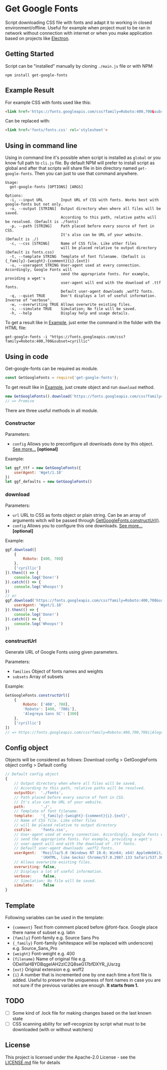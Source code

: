 # Get Google Fonts

Script downloading CSS file with fonts and adapt it to working in closed environment/offline. Useful for example when project must to be ran in network without connection with internet or when you make application based on projects like [Electron](https://electron.atom.io/).

## Getting Started

Script can be "installed" manually by cloning `./main.js` file or with NPM:
```
npm install get-google-fonts
```

## Example Result

For example CSS with fonts used like this:
```html
<link href='https://fonts.googleapis.com/css?family=Roboto:400,700&subset=cyrillic' rel='stylesheet'>
```

Can be replaced with:
```html
<link href='fonts/fonts.css' rel='stylesheet'>
```

## Using in command line

Using in command line it's possible when script is installed as `global` or you know full path to `cli.js` file. By default NPM will prefer to install script as global and after that scripts will share file in bin directory named `get-google-fonts`. Then you can just to use that command anywhere.

```
Usage:
  get-google-fonts [OPTIONS] [ARGS]

Options:
  -i, --input URL        Input URL of CSS with fonts. Works best with google-fonts but not only.
  -o, --output [STRING]  Output directory when where all files will be saved.
                         According to this path, relative paths will be resolved. (Default is ./fonts)
  -p, --path [STRING]    Path placed before every source of font in CSS.
                         It's also can be URL of your website. (Default is ./)
  -c, --css [STRING]     Name of CSS file. Like other files
                         will be placed relative to output directory (Default is fonts.css)
  -t, --template STRING  Template of font filename. (Default is {_family}-{weight}-{comment}{i}.{ext})
  -u, --useragent STRING User-agent used at every connection. Accordingly, Google Fonts will
                         send the appropriate fonts. For example, providing a wget's
                         user-agent will end with the download of .ttf fonts.
                         Default user-agent downloads .woff2 fonts.
  -q, --quiet TRUE       Don't displays a lot of useful information. Inverse of "verbose".
  -w, --overwriting TRUE Allows overwrite existing files.
  -s, --simulate TRUE    Simulation; No file will be saved.
  -h, --help             Display help and usage details.
```

To get a result like in [Example](#Example-Result), just enter the command in the folder with the HTML file:

```
get-google-fonts -i "https://fonts.googleapis.com/css?family=Roboto:400,700&subset=cyrillic"
```

## Using in code

Get-google-fonts can be required as module.

```javascript
const GetGoogleFonts = require('get-google-fonts');
```

To get result like in [Example](#Example-Result), just create object and run `download` method.
```javascript
new GetGoogleFonts().download('https://fonts.googleapis.com/css?family=Roboto:400,700&subset=cyrillic')
// => Promise
```

There are three useful methods in all module.

### Constructor

Parameters:

- `config` Allows you to preconfigure all downloads done by this object. [See more...](#Config-object) **[optional]**

Example:

```javascript
let ggf_ttf = new GetGoogleFonts({
	userAgent: 'Wget/1.18'
})
let ggf_defaults = new GetGoogleFonts()
```
### download

Parameters:

- `url` URL to CSS as fonts object or plain string. Can be an array of arguments witch will be passed through [GetGoogleFonts.constructUrl()](#constructUrl).
- `config` Allows you to configure this one downloads. [See more...](#Config-object) **[optional]**

Example:

```javascript
ggf.download([
	{
		Roboto: [400, 700]
	},
	['cyrillic']
]).then(() => {
	console.log('Done!')
}).catch(() => {
	console.log('Whoops!')
})
// or
ggf.download('https://fonts.googleapis.com/css?family=Roboto:400,700&subset=cyrillic', {
	userAgent: 'Wget/1.18'
}).then(() => {
	console.log('Done!')
}).catch(() => {
	console.log('Whoops!')
})
```

### constructUrl

Generate URL of Google Fonts using given parameters.

Parameters:

- `families` Object of fonts names and weights
- `subsets` Array of subsets

Example:

```javascript
GetGoogleFonts.constructUrl([
	{
		Roboto: ['400', 700],
		'Roboto': [400, '700i'],
		'Alegreya Sans SC': [300]
	},
	['cyrillic']
])
// => https://fonts.googleapis.com/css?family=Roboto:400,700,700i|Alegreya+Sans+SC:300&subset=cyrillic
```

## Config object

Objects will be considered as follows:
Download config > GetGoogleFonts object config > Default config

```javascript
// Default config object
{
	// Output directory when where all files will be saved.
	// According to this path, relative paths will be resolved.
	outputDir:  './fonts',
	// Path placed before every source of font in CSS.
	// It's also can be URL of your website.
	path:       './',
	// Template of font filename.
	template:   '{_family}-{weight}-{comment}{i}.{ext}',
	// Name of CSS file. Like other files
	// will be placed relative to output directory
	cssFile:    'fonts.css',
	// User-agent used at every connection. Accordingly, Google Fonts will
	// send the appropriate fonts. For example, providing a wget's
	// user-agent will end with the download of .ttf fonts.
	// Default user-agent downloads .woff2 fonts.
	userAgent:  'Mozilla/5.0 (Windows NT 10.0; Win64; x64) AppleWebKit/537.36 ' +
	            '(KHTML, like Gecko) Chrome/57.0.2987.133 Safari/537.36',
	// Allows overwrite existing files.
	overwriting: false,
	// Displays a lot of useful information.
	verbose:     false,
	// Simulation; No file will be saved.
	simulate:    false
}
```

## Template

Following variables can be used in the template:
- `{comment}` Text from comment placed before @font-face. Google place there name of subset e.g. latin
- `{family}` Font-family e.g. Source Sans Pro
- `{_family}` Font-family (whitespace will be replaced with underscore) e.g. Source_Sans_Pro
- `{weight}` Font-weight e.g. 400
- `{filename}` Name of original file e.g. ODelI1aHBYDBqgeIAH2zlC2Q8seG17bfDXYR_jUsrzg
- `{ext}` Original extension e.g. woff2
- `{i}` A number that is incremented one by one each time a font file is added. Useful to preserve the uniqueness of font names in case you are not sure if the previous variables are enough. **It starts from 1.**

## TODO

- [ ] Some kind of .lock file for making changes based on the last known state
- [ ] CSS scanning ability for self-recognize by script what must to be downloaded (with or without watchers)

## License

This project is licensed under the Apache-2.0 License - see the [LICENSE.md](LICENSE.md) file for details
